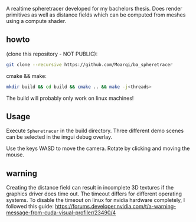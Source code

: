 A realtime spheretracer developed for my bachelors thesis.
Does render primitives as well as distance fields which can be computed from
meshes using a compute shader.

## howto

(clone this repository - NOT PUBLIC):

```sh
git clone --recursive https://github.com/Moarqi/ba_spheretracer
```

cmake && make:

```sh
mkdir build && cd build && cmake .. && make -j<threads>
```

The build will probably only work on linux machines!

## Usage

Execute `Spheretracer` in the build directory.
Three different demo scenes can be selected in the imgui debug overlay.

Use the keys WASD to move the camera. Rotate by clicking and moving the mouse.

## warning

Creating the distance field can result in incomplete 3D textures if the
graphics driver does time out.
The timeout differs for different operating systems.
To disable the timeout on linux for nvidia hardware completely, I followed this
guide:
https://forums.developer.nvidia.com/t/a-warning-message-from-cuda-visual-profiler/23490/4
